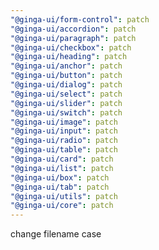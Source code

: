 ```yaml
---
"@ginga-ui/form-control": patch
"@ginga-ui/accordion": patch
"@ginga-ui/paragraph": patch
"@ginga-ui/checkbox": patch
"@ginga-ui/heading": patch
"@ginga-ui/anchor": patch
"@ginga-ui/button": patch
"@ginga-ui/dialog": patch
"@ginga-ui/select": patch
"@ginga-ui/slider": patch
"@ginga-ui/switch": patch
"@ginga-ui/image": patch
"@ginga-ui/input": patch
"@ginga-ui/radio": patch
"@ginga-ui/table": patch
"@ginga-ui/card": patch
"@ginga-ui/list": patch
"@ginga-ui/box": patch
"@ginga-ui/tab": patch
"@ginga-ui/utils": patch
"@ginga-ui/core": patch
---
```


change filename case
